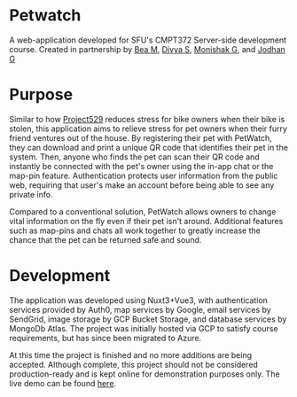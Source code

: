 # Petwatch

A web-application developed for SFU's CMPT372 Server-side development course. Created in partnership by [Bea M](https://github.com/Q-Bea), [Divya S](https://github.com/divyasoneji), [Monishak G](https://github.com/MonishkaG), and [Jodhan G](https://github.com/jodhangill)

# Purpose

Similar to how [Project529](https://project529.com) reduces stress for bike owners when their bike is stolen, this application aims to relieve stress for pet owners when their furry friend ventures out of the house. By registering their pet with PetWatch, they can download and print a unique QR code that identifies their pet in the system. Then, anyone who finds the pet can scan their QR code and instantly be connected with the pet's owner using the in-app chat or the map-pin feature. Authentication protects user information from the public web, requiring that user's make an account before being able to see any private info.

Compared to a conventional solution, PetWatch allows owners to change vital information on the fly even if their pet isn't around. Additional features such as map-pins and chats all work together to greatly increase the chance that the pet can be returned safe and sound.

# Development

The application was developed using Nuxt3+Vue3, with authentication services provided by Auth0, map services by Google, email services by SendGrid, image storage by GCP Bucket Storage, and database services by MongoDb Atlas. The project was initially hosted via GCP to satisfy course requirements, but has since been migrated to Azure.

At this time the project is finished and no more additions are being accepted. Although complete, this project should not be considered production-ready and is kept online for demonstration purposes only. The live demo can be found [here](https://petwatch.website).
